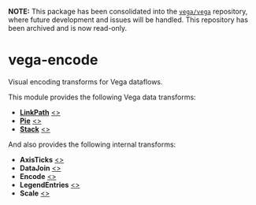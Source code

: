 **NOTE:** This package has been consolidated into the [`vega/vega`](https://github.com/vega/vega) repository, where future development and issues will be handled. This repository has been archived and is now read-only.

# vega-encode

Visual encoding transforms for Vega dataflows.

This module provides the following Vega data transforms:

- [**LinkPath**](https://vega.github.io/vega/docs/transforms/linkpath/) [&lt;&gt;](https://github.com/vega/vega-encode/blob/master/src/LinkPath.js "Source")
- [**Pie**](https://vega.github.io/vega/docs/transforms/pie/) [&lt;&gt;](https://github.com/vega/vega-encode/blob/master/src/Pie.js "Source")
- [**Stack**](https://vega.github.io/vega/docs/transforms/stack/) [&lt;&gt;](https://github.com/vega/vega-encode/blob/master/src/Stack.js "Source")

And also provides the following internal transforms:

- **AxisTicks** [&lt;&gt;](https://github.com/vega/vega-encode/blob/master/src/AxisTicks.js "Source")
- **DataJoin** [&lt;&gt;](https://github.com/vega/vega-encode/blob/master/src/DataJoin.js "Source")
- **Encode** [&lt;&gt;](https://github.com/vega/vega-encode/blob/master/src/Encode.js "Source")
- **LegendEntries** [&lt;&gt;](https://github.com/vega/vega-encode/blob/master/src/LegendEntries.js "Source")
- **Scale** [&lt;&gt;](https://github.com/vega/vega-encode/blob/master/src/Scale.js "Source")
